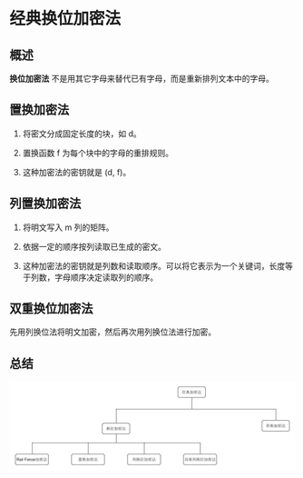 # 经典换位加密法

## 概述

**换位加密法** 不是用其它字母来替代已有字母，而是重新排列文本中的字母。

## 置换加密法

 1. 将密文分成固定长度的块，如 d。

 2. 置换函数 f 为每个块中的字母的重排规则。

 3. 这种加密法的密钥就是 (d, f)。

## 列置换加密法

 1. 将明文写入 m 列的矩阵。

 2. 依据一定的顺序按列读取已生成的密文。

 3. 这种加密法的密钥就是列数和读取顺序。可以将它表示为一个关键词，长度等于列数，字母顺序决定读取列的顺序。

## 双重换位加密法

先用列换位法将明文加密，然后再次用列换位法进行加密。

## 总结

 ![Chapter 5][1]

 [1]: ./images/chapter_5.jpg
